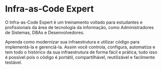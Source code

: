 # Infra-as-Code Expert

O Infra-as-Code Expert é um treinamento voltado para estudantes e profissionais da área de tecnologia da informação, como Administradores de Sistemas, DBAs e Desenvolvedores.

Aprenda como modernizar sua infraestrutura e utilizar código para implementá-la e gerenciá-la. Assim você controla, configura, automatiza e tem todo o histórico da sua infraestrutura de forma fácil e prática, tudo isso é possível pois o código é portátil, compartilhável, reutilizável e facilmente testável.

